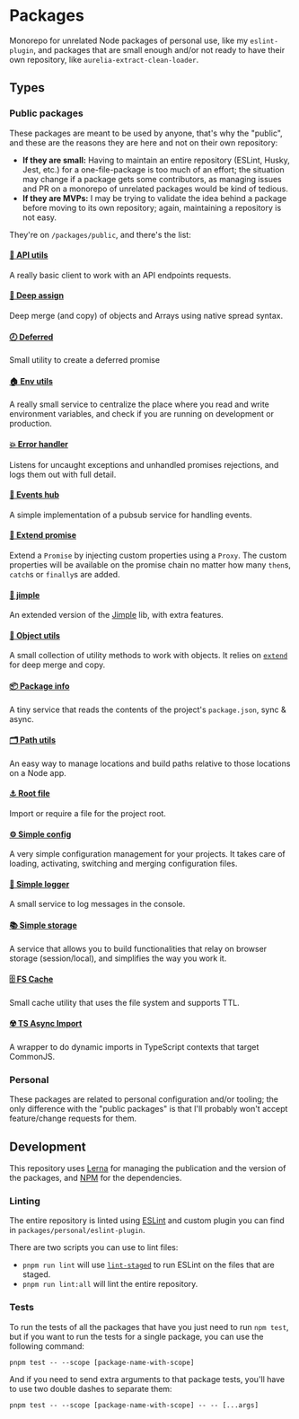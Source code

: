 # Packages

Monorepo for unrelated Node packages of personal use, like my `eslint-plugin`, and packages that are small enough and/or not ready to have their own repository, like `aurelia-extract-clean-loader`.

## Types

### Public packages

These packages are meant to be used by anyone, that's why the "public", and these are the reasons they are here and not on their own repository:

- **If they are small:** Having to maintain an entire repository (ESLint, Husky, Jest, etc.) for a one-file-package is too much of an effort; the situation may change if a package gets some contributors, as managing issues and PR on a monorepo of unrelated packages would be kind of tedious.
- **If they are MVPs:** I may be trying to validate the idea behind a package before moving to its own repository; again, maintaining a repository is not easy.

They're on `/packages/public`, and there's the list:

#### [🚀 API utils](./packages/public/api-utils)

A really basic client to work with an API endpoints requests.

#### [🧬 Deep assign](./packages/public/deep-assign)

Deep merge (and copy) of objects and Arrays using native spread syntax.

#### [🕗 Deferred](./packages/public/deferred)

Small utility to create a deferred promise

#### [🏠 Env utils](./packages/public/env-utils)

A really small service to centralize the place where you read and write environment variables, and check if you are running on development or production.

#### [💥 Error handler](./packages/public/error-handler)

Listens for uncaught exceptions and unhandled promises rejections, and logs them out with full detail.

#### [🚚 Events hub](./packages/public/events-hub)

A simple implementation of a pubsub service for handling events.

#### [💫 Extend promise](./packages/public/extend-promise)

Extend a `Promise` by injecting custom properties using a `Proxy`. The custom properties will be available on the promise chain no matter how many `then`s, `catch`s or `finally`s are added.

#### [💉 jimple](./packages/public/jimple)

An extended version of the [Jimple](https://www.npmjs.com/package/jimple) lib, with extra features.

#### [🧰 Object utils](./packages/public/object-utils)

A small collection of utility methods to work with objects. It relies on [`extend`](https://www.npmjs.com/package/extend) for deep merge and copy.

#### [📦 Package info](./packages/public/package-info)

A tiny service that reads the contents of the project's `package.json`, sync & async.

#### [🗂 Path utils](./packages/public/path-utils)

An easy way to manage locations and build paths relative to those locations on a Node app.

#### [⚓️ Root file](./packages/public/root-file)

Import or require a file for the project root.

#### [⚙️ Simple config](./packages/public/simple-config)

A very simple configuration management for your projects. It takes care of loading, activating, switching and merging configuration files.

#### [💬 Simple logger](./packages/public/simple-logger)

A small service to log messages in the console.

#### [📚 Simple storage](./packages/public/simple-storage)

A service that allows you to build functionalities that relay on browser storage (session/local), and simplifies the way you work it.

#### [🗄 FS Cache](./packages/public/fs-cache)

Small cache utility that uses the file system and supports TTL.

#### [☢️ TS Async Import](./packages/public/ts-async-import)

A wrapper to do dynamic imports in TypeScript contexts that target CommonJS.

### Personal

These packages are related to personal configuration and/or tooling; the only difference with the "public packages" is that I'll probably won't accept feature/change requests for them.

## Development

This repository uses [Lerna](https://lerna.js.org) for managing the publication and the version of the packages, and [NPM](http://npmjs.com) for the dependencies.

### Linting

The entire repository is linted using [ESLint](https://eslint.org) and custom plugin you can find in `packages/personal/eslint-plugin`.

There are two scripts you can use to lint files:

- `pnpm run lint` will use [`lint-staged`](https://npmjs.com/package/lint-staged) to run ESLint on the files that are staged.
- `pnpm run lint:all` will lint the entire repository.

### Tests

To run the tests of all the packages that have you just need to run `npm test`, but if you want to run the tests for a single package, you can use the following command:

```
pnpm test -- --scope [package-name-with-scope]
```

And if you need to send extra arguments to that package tests, you'll have to use two double dashes to separate them:

```
pnpm test -- --scope [package-name-with-scope] -- -- [...args]
```
